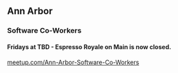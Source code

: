 ## Ann Arbor
### Software Co-Workers
#### Fridays at TBD - Espresso Royale on Main is now closed.

[meetup.com/Ann-Arbor-Software-Co-Workers](https://www.meetup.com/Ann-Arbor-Software-Co-Workers)

